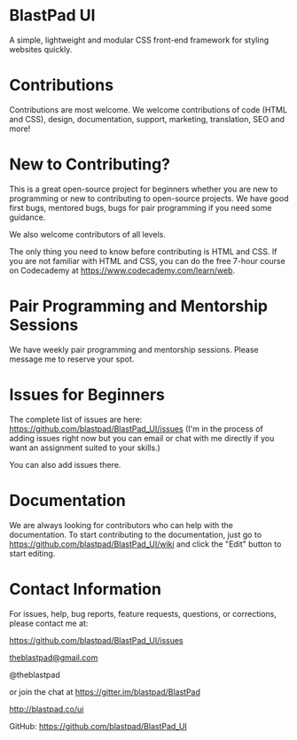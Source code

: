 
# BlastPad UI
A simple, lightweight and modular CSS front-end framework for styling websites quickly.


# Contributions
Contributions are most welcome. We welcome contributions of code (HTML and CSS), design, documentation, support, marketing, translation, SEO and more!


# New to Contributing?

This is a great open-source project for beginners whether you are new to programming or new to contributing to open-source projects. We have good first bugs, mentored bugs, bugs for pair programming if you need some guidance.

We also welcome contributors of all levels.

The only thing you need to know before contributing is HTML and CSS.  If you are not familiar with HTML and CSS, you can do the free 7-hour course on Codecademy at https://www.codecademy.com/learn/web.   


# Pair Programming and Mentorship Sessions

We have weekly pair programming and mentorship sessions.   Please message me to reserve your spot.  


# Issues for Beginners

The complete list of issues are here: https://github.com/blastpad/BlastPad_UI/issues 
(I'm in the process of adding issues right now but you can email or chat with me directly if you want an assignment suited to your skills.)

You can also add issues there.


# Documentation

We are always looking for contributors who can help with the documentation. To start contributing to the documentation, just go to https://github.com/blastpad/BlastPad_UI/wiki and click the "Edit" button to start editing.


# Contact Information

For issues, help, bug reports, feature requests, questions, or corrections, please contact me at:

https://github.com/blastpad/BlastPad_UI/issues

theblastpad@gmail.com

@theblastpad

or join the chat at https://gitter.im/blastpad/BlastPad

http://blastpad.co/ui

GitHub: https://github.com/blastpad/BlastPad_UI